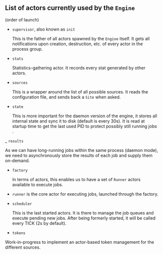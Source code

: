 ## List of actors currently used by the `Engine`

(order of launch)

- `supervisor`, also known as `init`

  This is the father of all actors spawned by the `Engine` itself. It gets all notifications upon creation,
  destruction, etc. of every actor in the process group.

- `stats`

  Statistics-gathering actor. It records every stat generated by other actors.

- `sources`

  This is a wrapper around the list of all possible sources. It reads the configuration file, and sends back a
  `Site` when asked.

- `state`

  This is more important for the daemon version of the engine, it stores all internal state and sync it to disk (default
  is every 30s). It is read at startup time to get the last used PID to protect possibly still running jobs .

_ `results`

As we can have long-running jobs within the same process (daemon mode), we need to asynchronously store the results
of each job and supply them on-demand.

- `factory`

  In terms of actors, this enables us to have a set of `Runner` actors available to execute jobs.

- `runner` is the core actor for executing jobs, launched through the factory.

- `scheduler`

  This is the last started actors. It is there to manage the job queues and execute pending new jobs. After being
  formerly started, it will be called every TICK (2s by default).

- `tokens`

Work-in-progress to implement an actor-based token management for the different sources.

